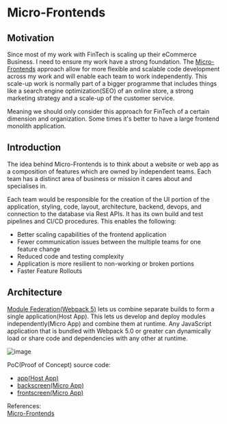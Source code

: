 # Micro-Frontends
<h2>Motivation</h2>

Since most of my work with FinTech is scaling up their eCommerce Business. I need to ensure my work have a strong foundation. The [Micro-Frontends](https://micro-frontends.org/) approach allow for more flexible and scalable code development across my work and will enable each team to work independently.  This scale-up work is normally part of a bigger programme that includes things like a search engine optimization(SEO) of an online store, a strong marketing strategy and a scale-up of the customer service.<br>

Meaning we should only consider this approach for FinTech of a certain dimension and organization. Some times it's better to have a large frontend monolith application. 

<h2>Introduction</h2>

The idea behind Micro-Frontends is to think about a website or web app as a composition of features which are owned by independent teams. Each team has a distinct area of business or mission it cares about and specialises in.

Each team would be responsible for the creation of the UI portion of the application, styling, code, layout, architecture, backend, devops, and connection to the database via Rest APIs.  It has its own build and test pipelines and CI/CD procedures. 
This enables the following:
 <ul>
  <li>Better scaling capabilities of the frontend application</li>
  <li>Fewer communication issues between the multiple teams for one feature change</li>
  <li>Reduced code and testing complexity</li>
  <li>Application is more resilient to non-working or broken portions</li>
  <li>Faster Feature Rollouts</li>
</ul> 

<h2>Architecture</h2>

[Module Federation(Webpack 5)](https://webpack.js.org/concepts/module-federation/) lets us combine separate builds to form a single application(Host App). This lets us develop and deploy modules independently(Micro App) and combine them at runtime. Any JavaScript application that is bundled with Webpack 5.0 or greater can dynamically load or share code and dependencies with any other at runtime.

![image](https://user-images.githubusercontent.com/76512851/201527769-320b41d1-d4c3-4014-8b91-37cd0914abc7.png)

PoC(Proof of Concept) source code:
 <ul>
  <li><a href="https://github.com/gcp-development/microfrontends/tree/main/app" target="_blank">app(Host App)</a></li>
  <li><a href="https://github.com/gcp-development/microfrontends/tree/main/backscreen" target="_blank">backscreen(Micro App)</a></li>
  <li><a href="https://github.com/gcp-development/microfrontends/tree/main/frontscreen" target="_blank">frontscreen(Micro App)</a></li>
</ul> 

References:<br>
[Micro-Frontends](https://martinfowler.com/articles/micro-frontends.html)
